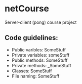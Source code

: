# netCourse #
Server-client (pong) course project

## Code guidelines: ##
- Public varibles: SomeStuff
- Private variables: someStuff
- Public methods: SomeStuff
- Private methods: _SomeStuff
- Classes: SomeStuff
- File naming: SomeStuff

